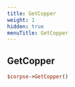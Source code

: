 ```yaml
---
title: GetCopper
weight: 1
hidden: true
menuTitle: GetCopper
---
```

## GetCopper
```perl
$corpse->GetCopper()
```